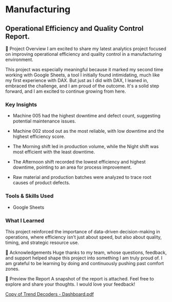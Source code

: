 # Manufacturing
## Operational Efficiency and Quality Control Report.

📌 Project Overview
I am excited to share my latest analytics project focused on improving operational efficiency and quality control in a manufacturing environment.

This project was especially meaningful because it marked my second time working with Google Sheets, a tool I initially found intimidating, much like my first experience with DAX. But just as I did with DAX, I leaned in, embraced the challenge, and I am proud of the outcome. It's a solid step forward, and I am excited to continue growing from here.

### Key Insights
* Machine 005 had the highest downtime and defect count, suggesting potential maintenance issues.

* Machine 002 stood out as the most reliable, with low downtime and the highest efficiency score.

* The Morning shift led in production volume, while the Night shift was most efficient with the least downtime.

* The Afternoon shift recorded the lowest efficiency and highest downtime, pointing to an area for process improvement.

* Raw material and production batches were analyzed to trace root causes of product defects.

### Tools & Skills Used

* Google Sheets

### What I Learned
This project reinforced the importance of data-driven decision-making in operations, where efficiency isn’t just about speed, but also about quality, timing, and strategic resource use.

🙏 Acknowledgements
Huge thanks to my team, whose questions, feedback, and support helped shape this project into something I am truly proud of. I am grateful to be learning by doing and continuously pushing past comfort zones.

📎 Preview the Report
A snapshot of the report is attached.
Feel free to explore and share your thoughts. I would love your feedback!

[Copy of Trend Decoders - Dashboard.pdf](https://github.com/user-attachments/files/20273264/Copy.of.Trend.Decoders.-.Dashboard.pdf)
